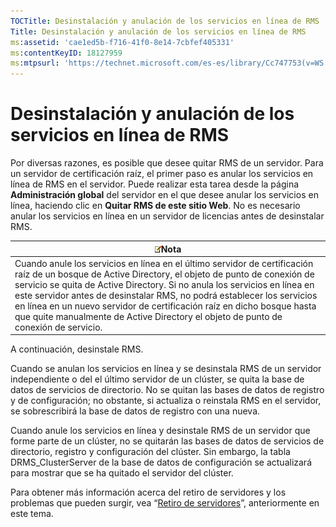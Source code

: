 ```yaml
---
TOCTitle: Desinstalación y anulación de los servicios en línea de RMS
Title: Desinstalación y anulación de los servicios en línea de RMS
ms:assetid: 'cae1ed5b-f716-41f0-8e14-7cbfef405331'
ms:contentKeyID: 18127959
ms:mtpsurl: 'https://technet.microsoft.com/es-es/library/Cc747753(v=WS.10)'
---
```


Desinstalación y anulación de los servicios en línea de RMS
===========================================================

Por diversas razones, es posible que desee quitar RMS de un servidor. Para un servidor de certificación raíz, el primer paso es anular los servicios en línea de RMS en el servidor. Puede realizar esta tarea desde la página **Administración global** del servidor en el que desee anular los servicios en línea, haciendo clic en **Quitar RMS de este sitio Web**. No es necesario anular los servicios en línea en un servidor de licencias antes de desinstalar RMS.

| ![](images/Cc747753.note(WS.10).gif)Nota                                                                                                                                                                                                                                                                                                                                                                                                      |
|----------------------------------------------------------------------------------------------------------------------------------------------------------------------------------------------------------------------------------------------------------------------------------------------------------------------------------------------------------------------------------------------------------------------------------------------------------------------------|
| Cuando anule los servicios en línea en el último servidor de certificación raíz de un bosque de Active Directory, el objeto de punto de conexión de servicio se quita de Active Directory. Si no anula los servicios en línea en este servidor antes de desinstalar RMS, no podrá establecer los servicios en línea en un nuevo servidor de certificación raíz en dicho bosque hasta que quite manualmente de Active Directory el objeto de punto de conexión de servicio. |

A continuación, desinstale RMS.

Cuando se anulan los servicios en línea y se desinstala RMS de un servidor independiente o del el último servidor de un clúster, se quita la base de datos de servicios de directorio. No se quitan las bases de datos de registro y de configuración; no obstante, si actualiza o reinstala RMS en el servidor, se sobrescribirá la base de datos de registro con una nueva.

Cuando anule los servicios en línea y desinstale RMS de un servidor que forme parte de un clúster, no se quitarán las bases de datos de servicios de directorio, registro y configuración del clúster. Sin embargo, la tabla DRMS\_ClusterServer de la base de datos de configuración se actualizará para mostrar que se ha quitado el servidor del clúster.

Para obtener más información acerca del retiro de servidores y los problemas que pueden surgir, vea “[Retiro de servidores](https://technet.microsoft.com/52005e2e-9563-4ba0-906c-3cc76f9c378f)”, anteriormente en este tema.

